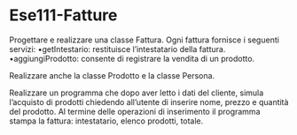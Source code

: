 # Ese111-Fatture

Progettare e realizzare una classe Fattura. Ogni fattura fornisce i seguenti servizi:
•getIntestario: restituisce l’intestatario della fattura.
•aggiungiProdotto: consente di registrare la vendita di un prodotto. 

Realizzare anche la classe Prodotto e la classe Persona.

Realizzare un programma che dopo aver letto i dati del cliente, simula l’acquisto di prodotti chiedendo all’utente di inserire nome, prezzo e quantità del prodotto. Al termine delle operazioni di inserimento il programma stampa la fattura: intestatario, elenco prodotti, totale.
